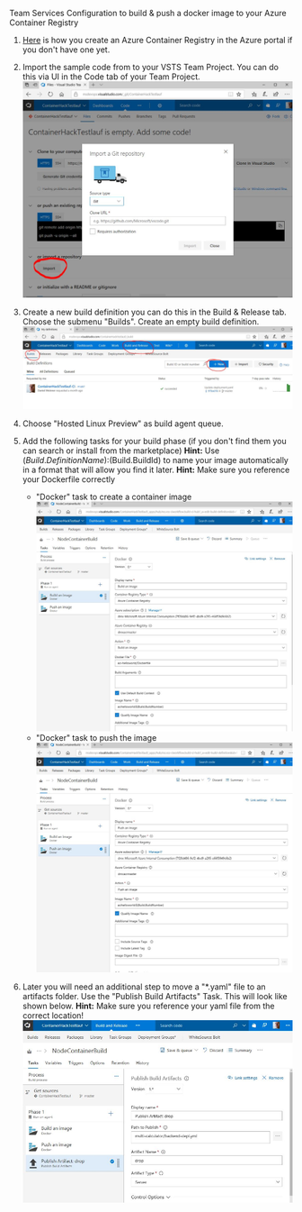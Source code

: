 Team Services Configuration to build & push a docker image to your Azure Container Registry

1. [Here](https://docs.microsoft.com/en-us/azure/container-registry/container-registry-get-started-portal) is how you create an Azure Container Registry in the Azure portal if you don't have one yet.


2. Import the sample code from to your VSTS Team Project. You can do this via UI in the Code tab of your Team Project.
![](images/import_code.jpg)

3. Create a new build definition you can do this in the Build & Release tab. Choose the submenu "Builds". Create an empty build definition.
![](images/newbuilddefinition.jpg)

4. Choose "Hosted Linux Preview" as build agent queue.

5. Add the following tasks for your build phase (if you don't find them you can search or install from the marketplace)
**Hint:** Use $(Build.DefinitionName):$(Build.BuildId) to name your image automatically in a format that will allow you find it later. 
**Hint:** Make sure you reference your Dockerfile correctly

    - "Docker" task to create a container image
    ![](images/vstshelloworldbuildimage.jpg)
    - "Docker" task to push the image
    ![](images/vstshelloworldpushimage.jpg)

6. Later you will need an additional step to move a "*.yaml" file to an artifacts folder. Use the "Publish Build Artifacts" Task. This will look like shown below.
**Hint:** Make sure you reference your yaml file from the correct location! 
![](images/vstsdropyaml.jpg)
